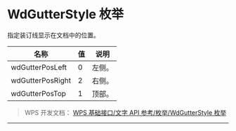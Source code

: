 # WdGutterStyle 枚举

指定装订线显示在文档中的位置。

| 名称             | 值  | 说明   |
|------------------|-----|--------|
| wdGutterPosLeft  | 0   | 左侧。 |
| wdGutterPosRight | 2   | 右侧。 |
| wdGutterPosTop   | 1   | 顶部。 |

> WPS 开发文档： [WPS 基础接口/文字 API 参考/枚举/WdGutterStyle 枚举](https://qn.cache.wpscdn.cn/encs/doc/office_v19/topics/WPS%20%E5%9F%BA%E7%A1%80%E6%8E%A5%E5%8F%A3/%E6%96%87%E5%AD%97%20API%20%E5%8F%82%E8%80%83/%E6%9E%9A%E4%B8%BE/WdGutterStyle%20%E6%9E%9A%E4%B8%BE.html)

------------------------------------------------------------------------
